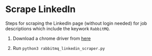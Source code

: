 # Scrape LinkedIn 

Steps for scraping the LinkedIn page (without login needed) for job descriptions which include the keywork ```RabbitMQ```.

1. Download a chrome driver from [here](https://chromedriver.chromium.org/downloads)

2. Run ```python3 rabbitmq_linkedin_scraper.py```
